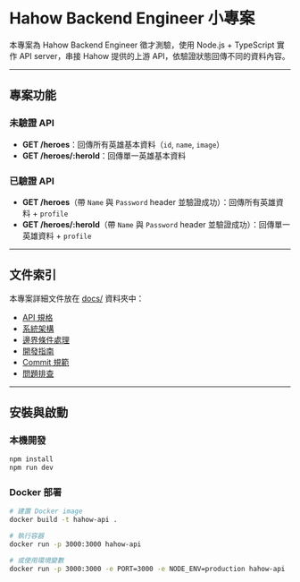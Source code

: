# Hahow Backend Engineer 小專案

本專案為 Hahow Backend Engineer 徵才測驗，使用 Node.js + TypeScript 實作 API server，串接 Hahow 提供的上游 API，依驗證狀態回傳不同的資料內容。

---

## 專案功能

### 未驗證 API

- **GET /heroes**：回傳所有英雄基本資料（`id`, `name`, `image`）
- **GET /heroes/:heroId**：回傳單一英雄基本資料

### 已驗證 API

- **GET /heroes**（帶 `Name` 與 `Password` header 並驗證成功）：回傳所有英雄資料 + `profile`
- **GET /heroes/:heroId**（帶 `Name` 與 `Password` header 並驗證成功）：回傳單一英雄資料 + `profile`

---

## 文件索引

本專案詳細文件放在 [docs/](docs/) 資料夾中：

- [API 規格](docs/API_SPEC.md)
- [系統架構](docs/ARCHITECTURE.md)
- [邊界條件處理](docs/EDGE_CASES.md)
- [開發指南](docs/DEVELOPMENT_GUIDE.md)
- [Commit 規範](docs/COMMIT_CONVENTION.md)
- [問題排查](docs/TROUBLESHOOTING.md)

---

## 安裝與啟動

### 本機開發

```bash
npm install
npm run dev
```

### Docker 部署

```bash
# 建置 Docker image
docker build -t hahow-api .

# 執行容器
docker run -p 3000:3000 hahow-api

# 或使用環境變數
docker run -p 3000:3000 -e PORT=3000 -e NODE_ENV=production hahow-api
```
